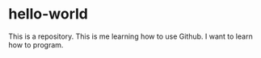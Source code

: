 # hello-world
This is a repository.
This is me learning how to use Github. 
I want to learn how to program.
